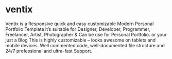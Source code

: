 # ventix

Ventix is a Responsive quick and easy customizable Modern Personal Portfolio Template it’s suitable for Designer, Developer, Programmer, Freelancer, Artist, Photographer & Can be use for Personal Portfolio. or your just a Blog This is highly customizable – looks awesome on tablets and mobile devices. Well commented code, well-documented file structure and 24/7 professional and ultra-fast Support.